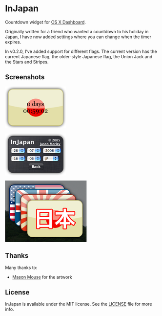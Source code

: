 InJapan
=======

Countdown widget for [OS X Dashboard](https://en.wikipedia.org/wiki/Dashboard_(Mac_OS)).

Originally written for a friend who wanted a countdown to his holiday in Japan, I have now added settings where you can change when the timer expires.

In v0.2.0, I’ve added support for different flags. The current version has the current Japanese flag, the older-style Japanese flag, the Union Jack and the Stars and Stripes.

Screenshots
-----------

![Countdown Timer](/graphics/ss.1.1.png)

![Settings](/graphics/ss.2.1.png)

![Options](/graphics/ss.3.1.png)

Thanks
------

Many thanks to:

- [Mason Mouse](http://masonmouse.deviantart.com/) for the artwork

License
-------

InJapan is available under the MIT license. See the [LICENSE](LICENSE) file for more info.